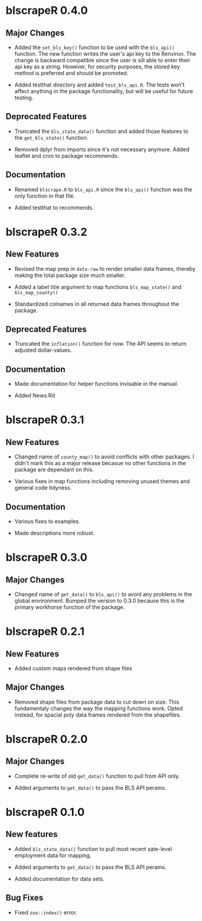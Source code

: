 # blscrapeR 0.4.0

## Major Changes
* Added the `set_bls_key()` function to be used with the `bls_api()` function. The new function writes the user's api key to the Renviron.
The change is backward compatible since the user is sill able to enter their api key as a string. However, for security purposes, the stored key method is preferred and should be promoted.

* Added testthat directory and added `test_bls_api.R`. The tests won't affect anything in the package functionality, but will be useful for future testing.

## Deprecated Features
* Truncated the `bls_state_data()` function and added those features to the `get_bls_state()` function.

* Removed dplyr from imports since it's not necessary anymore. Added leaflet and cron to package recommends.

## Documentation
* Renamed `blscrape.R` to `bls_api.R` since the `bls_api()` function was the only function in that file.

* Added testthat to recommends.

# blscrapeR 0.3.2

## New Features

* Revised the map prep in `data-raw` to render smaller data frames, thereby making the total package size much smaller.

* Added a label title argument to map functions `bls_map_state()` and `bls_map_county()`

* Standardized colnames in all returned data frames throughout the package.

## Deprecated Features

* Truncated the `inflation()` function for now. The API seems to return adjusted dollar-values.

## Documentation

* Made documentation for helper functions invisable in the manual.

* Added News.Rd


# blscrapeR 0.3.1

## New Features

* Changed name of `county_map()` to avoid conflicts with other packages. I didn't mark this as a major release becasue no other functions in the package are dependant on this.

* Various fixes in map functions including removing unused themes and general code tidyness.

## Documentation

* Various fixes to examples.

* Made descriptions more robust.


# blscrapeR 0.3.0

## Major Changes

* Changed name of `get_data()` to `bls_api()` to avoid any problems in the global environment. Bumped the version to 0.3.0 because this is the primary workhorse function of the package.


# blscrapeR 0.2.1

## New Features

* Added custom maps rendered from shape files

## Major Changes

* Removed shape files from package data to cut down on size. This fundamentaly changes the way the mapping functions work. Opted instead, for spacial poly data frames rendered from the shapefiles.


# blscrapeR 0.2.0

## Major Changes

* Complete re-write of old `get_data()` function to pull from API only.

* Added arguments to `get_data()` to pass the BLS API perams.


# blscrapeR 0.1.0

## New features

* Added `bls_state_data()` function to pull most recent sate-level employment data for mapping.

* Added arguments to `get_data()` to pass the BLS API perams.

* Added documentation for data sets.

## Bug Fixes

* Fixed `zoo::index()` error.

